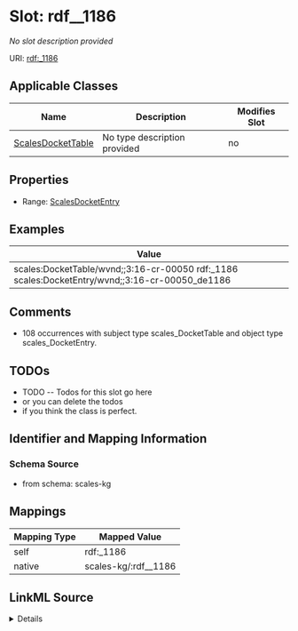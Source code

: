 

# Slot: rdf__1186


_No slot description provided_





URI: [rdf:_1186](http://www.w3.org/1999/02/22-rdf-syntax-ns#_1186)



<!-- no inheritance hierarchy -->





## Applicable Classes

| Name | Description | Modifies Slot |
| --- | --- | --- |
| [ScalesDocketTable](../classes/ScalesDocketTable.md) | No type description provided |  no  |







## Properties

* Range: [ScalesDocketEntry](../classes/ScalesDocketEntry.md)






## Examples

| Value |
| --- |
| scales:DocketTable/wvnd;;3:16-cr-00050 rdf:_1186 scales:DocketEntry/wvnd;;3:16-cr-00050_de1186 |

## Comments

* 108 occurrences with subject type scales_DocketTable and object type scales_DocketEntry.

## TODOs

* TODO -- Todos for this slot go here
* or you can delete the todos
* if you think the class is perfect.

## Identifier and Mapping Information







### Schema Source


* from schema: scales-kg




## Mappings

| Mapping Type | Mapped Value |
| ---  | ---  |
| self | rdf:_1186 |
| native | scales-kg/:rdf__1186 |




## LinkML Source

<details>
```yaml
name: rdf__1186
description: No slot description provided
todos:
- TODO -- Todos for this slot go here
- or you can delete the todos
- if you think the class is perfect.
comments:
- 108 occurrences with subject type scales_DocketTable and object type scales_DocketEntry.
examples:
- value: scales:DocketTable/wvnd;;3:16-cr-00050 rdf:_1186 scales:DocketEntry/wvnd;;3:16-cr-00050_de1186
from_schema: scales-kg
rank: 1000
slot_uri: rdf:_1186
alias: rdf__1186
domain_of:
- scales_DocketTable
range: scales_DocketEntry

```
</details>